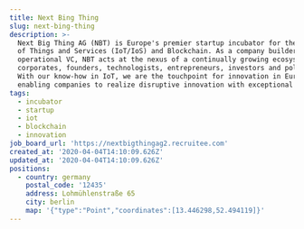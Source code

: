 ```yaml
---
title: Next Bing Thing
slug: next-bing-thing
description: >-
  Next Big Thing AG (NBT) is Europe's premier startup incubator for the Internet
  of Things and Services (IoT/IoS) and Blockchain. As a company builder and
  operational VC, NBT acts at the nexus of a continually growing ecosystem of
  corporates, founders, technologists, entrepreneurs, investors and politicians.
  With our know-how in IoT, we are the touchpoint for innovation in Europe -
  enabling companies to realize disruptive innovation with exceptional speed.
tags:
  - incubator
  - startup
  - iot
  - blockchain
  - innovation
job_board_url: 'https://nextbigthingag2.recruitee.com'
created_at: '2020-04-04T14:10:09.626Z'
updated_at: '2020-04-04T14:10:09.626Z'
positions:
  - country: germany
    postal_code: '12435'
    address: Lohmühlenstraße 65
    city: berlin
    map: '{"type":"Point","coordinates":[13.446298,52.494119]}'
---
```


